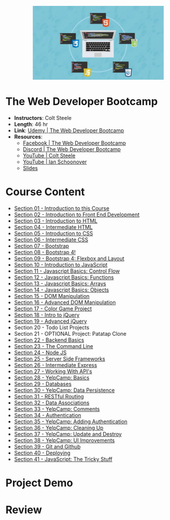 <p align="center">
  <img height="200" src="./src/logo.png">
</p>

# The Web Developer Bootcamp

- **Instructors**: Colt Steele
- **Length**: 46 hr
- **Link**: [Udemy | The Web Developer Bootcamp](https://www.udemy.com/the-web-developer-bootcamp/)
- **Resources**: 
  - [Facebook | The Web Developer Bootcamp](https://www.facebook.com/groups/2100745003324401/)
  - [Discord | The Web Developer Bootcamp](https://discord.gg/CUga7jX)
  - [YouTube | Colt Steele](https://www.youtube.com/channel/UCrqAGUPPMOdo0jfQ6grikZw)
  - [YouTube | Ian Schoonover](https://www.youtube.com/c/ianschoonover)
  - [Slides](https://drive.google.com/drive/folders/0B7qHXcyKO8LKWGdpcXQtM2liUjQ)

# Course Content

- [Section 01 - Introduction to this Course](./Section%2001%20-%20Introduction%20to%20this%20Course/)
- [Section 02 - Introduction to Front End Development](./Section%2002%20-%20Introduction%20to%20Front%20End%20Development/)
- [Section 03 - Introduction to HTML](./Section%2003%20-%20Introduction%20to%20HTML)
- [Section 04 - Intermediate HTML](./Section%2004%20-%20Intermediate%20HTML)
- [Section 05 - Introduction to CSS](./Section%2005%20-%20Introduction%20to%20CSS)
- [Section 06 - Intermediate CSS](./Section%2006%20-%20Intermediate%20CSS)
- [Section 07 - Bootstrap](./Section%2007%20-%20Bootstrap)
- [Section 08 - Bootstrap 4!](./Section%2008%20-%20Bootstrap%204!)
- [Section 09 - Bootstrap 4: Flexbox and Layout](Section%2009%20-%20Bootstrap%204%2C%20Flexbox%20and%20Layout)
- [Section 10 - Introduction to JavaScript](./Section%2010%20-%20Introduction%20to%20JavaScript)
- [Section 11 - Javascript Basics: Control Flow](./Section%2011%20-%20Javascript%20Basics%2C%20Control%20Flow)
- [Section 12 - Javascript Basics: Functions](./Section%2012%20-%20Javascript%20Basics%2C%20Functions)
- [Section 13 - Javascript Basics: Arrays](./Section%2013%20-%20Javascript%20Basics%2C%20Arrays)
- [Section 14 - Javascript Basics: Objects](./Section%2014%20-%20Javascript%20Basics%2C%20Objects)
- [Section 15 - DOM Manipulation](./Section%2015%20-%20DOM%20Manipulation)
- [Section 16 - Advanced DOM Manipulation](./Section%2016%20-%20Advanced%20DOM%20Manipulation)
- [Section 17 - Color Game Project](./Section%2017%20-%20Color%20Game%20Project)
- [Section 18 - Intro to jQuery](./Section%2018%20-%20Intro%20to%20jQuery)
- [Section 19 - Advanced jQuery](./Section%2019%20-%20Advanced%20jQuery)
- Section 20 - Todo List Projects
- Section 21 - OPTIONAL Project: Patatap Clone
- [Section 22 - Backend Basics](./Section%2022%20-%20Backend%20Basics)
- [Section 23 - The Command Line](./Section%2023%20-%20The%20Command%20Line)
- [Section 24 - Node JS](./Section%2024%20-%20Node%20JS)
- [Section 25 - Server Side Frameworks](./Section%2025%20-%20Server%20Side%20Frameworks)
- [Section 26 - Intermediate Express](./Section%2026%20-%20Intermediate%20Express)
- [Section 27 - Working With API's](./Section%2027%20-%20Working%20With%20API's)
- [Section 28 - YelpCamp: Basics](./Section%2028%20-%20YelpCamp%2C%20Basics)
- [Section 29 - Databases](./Section%2029%20-%20Databases)
- [Section 30 - YelpCamp: Data Persistence](./Section%2030%20-%20YelpCamp%2C%20Data%20Persistence)
- [Section 31 - RESTful Routing](./Section%2031%20-%20RESTful%20Routing)
- [Section 32 - Data Associations](./Section%2032%20-%20Data%20Associations)
- [Section 33 - YelpCamp: Comments](./Section%2033%20-%20YelpCamp%2C%20Comments)
- [Section 34 - Authentication](./Section%2034%20-%20Authentication)
- [Section 35 - YelpCamp: Adding Authentication](./Section%2035%20-%20YelpCamp%2C%20Adding%20Authentication)
- [Section 36 - YelpCamp: Cleaning Up](./Section%2036%20-%20YelpCamp%2C%20Cleaning%20Up)
- [Section 37 - YelpCamp: Update and Destroy](./Section%2037%20-%20YelpCamp%2C%20Update%20and%20Destroy)
- [Section 38 - YelpCamp: UI Improvements](./Section%2038%20-%20YelpCamp%2C%20UI%20Improvements)
- [Section 39 - Git and Github](./Section%2039%20-%20Git%20and%20Github)
- [Section 40 - Deploying](./Section%2040%20-%20Deploying)
- [Section 41 - JavaScript: The Tricky Stuff](./Section%2041%20-%20JavaScript%2C%20The%20Tricky%20Stuff)

# Project Demo

# Review
